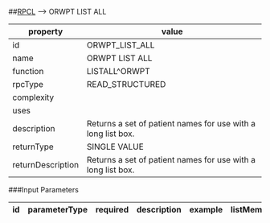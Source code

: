 


##[RPCL](TableOfContent.md) --> ORWPT LIST ALL 

 property | value 
--- | --- 
 id | ORWPT_LIST_ALL
 name | ORWPT LIST ALL
 function | LISTALL^ORWPT
 rpcType | READ_STRUCTURED
 complexity | 
 uses | 
 description | Returns a set of patient names for use with a long list box.
 returnType | SINGLE VALUE
 returnDescription | Returns a set of patient names for use with a long list box.

###Input Parameters

| id | parameterType | required | description | example | listMemberParameters | 
| --- | --- | --- | --- | --- | --- | 